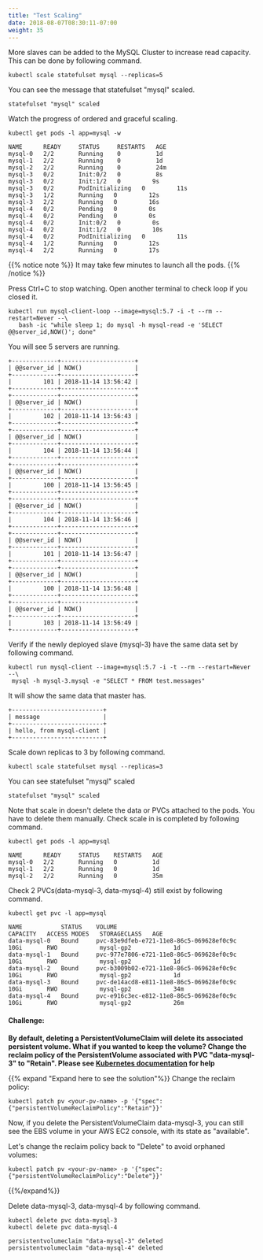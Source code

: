 ```yaml
---
title: "Test Scaling"
date: 2018-08-07T08:30:11-07:00
weight: 35
---
```

More slaves can be added to the MySQL Cluster to increase read capacity. This can be done by following command.
```
kubectl scale statefulset mysql --replicas=5
```
You can see the message that statefulset "mysql" scaled.
```
statefulset "mysql" scaled
```
Watch the progress of ordered and graceful scaling.
```
kubectl get pods -l app=mysql -w
```
```
NAME      READY     STATUS     RESTARTS   AGE
mysql-0   2/2       Running    0          1d
mysql-1   2/2       Running    0          1d
mysql-2   2/2       Running    0          24m
mysql-3   0/2       Init:0/2   0          8s
mysql-3   0/2       Init:1/2   0         9s
mysql-3   0/2       PodInitializing   0         11s
mysql-3   1/2       Running   0         12s
mysql-3   2/2       Running   0         16s
mysql-4   0/2       Pending   0         0s
mysql-4   0/2       Pending   0         0s
mysql-4   0/2       Init:0/2   0         0s
mysql-4   0/2       Init:1/2   0         10s
mysql-4   0/2       PodInitializing   0         11s
mysql-4   1/2       Running   0         12s
mysql-4   2/2       Running   0         17s

```

{{% notice note %}}
It may take few minutes to launch all the pods.
{{% /notice %}}

Press Ctrl+C to stop watching.
Open another terminal to check loop if you closed it.
```
kubectl run mysql-client-loop --image=mysql:5.7 -i -t --rm --restart=Never --\
   bash -ic "while sleep 1; do mysql -h mysql-read -e 'SELECT @@server_id,NOW()'; done"
```
You will see 5 servers are running.
```
+-------------+---------------------+
| @@server_id | NOW()               |
+-------------+---------------------+
|         101 | 2018-11-14 13:56:42 |
+-------------+---------------------+
+-------------+---------------------+
| @@server_id | NOW()               |
+-------------+---------------------+
|         102 | 2018-11-14 13:56:43 |
+-------------+---------------------+
+-------------+---------------------+
| @@server_id | NOW()               |
+-------------+---------------------+
|         104 | 2018-11-14 13:56:44 |
+-------------+---------------------+
+-------------+---------------------+
| @@server_id | NOW()               |
+-------------+---------------------+
|         100 | 2018-11-14 13:56:45 |
+-------------+---------------------+
+-------------+---------------------+
| @@server_id | NOW()               |
+-------------+---------------------+
|         104 | 2018-11-14 13:56:46 |
+-------------+---------------------+
+-------------+---------------------+
| @@server_id | NOW()               |
+-------------+---------------------+
|         101 | 2018-11-14 13:56:47 |
+-------------+---------------------+
+-------------+---------------------+
| @@server_id | NOW()               |
+-------------+---------------------+
|         100 | 2018-11-14 13:56:48 |
+-------------+---------------------+
+-------------+---------------------+
| @@server_id | NOW()               |
+-------------+---------------------+
|         103 | 2018-11-14 13:56:49 |
+-------------+---------------------+
```
Verify if the newly deployed slave (mysql-3) have the same data set by following command.
```
kubectl run mysql-client --image=mysql:5.7 -i -t --rm --restart=Never --\
 mysql -h mysql-3.mysql -e "SELECT * FROM test.messages"
```
It will show the same data that master has.
```
+--------------------------+
| message                  |
+--------------------------+
| hello, from mysql-client |
+--------------------------+
```
Scale down replicas to 3 by following command.
```
kubectl scale statefulset mysql --replicas=3
```
You can see statefulset "mysql" scaled
```
statefulset "mysql" scaled
```
Note that scale in doesn't delete the data or PVCs attached to the pods. You have to delete them manually.
Check scale in is completed by following command.
```
kubectl get pods -l app=mysql
```
```
NAME      READY     STATUS    RESTARTS   AGE
mysql-0   2/2       Running   0          1d
mysql-1   2/2       Running   0          1d
mysql-2   2/2       Running   0          35m
```

Check 2 PVCs(data-mysql-3, data-mysql-4) still exist by following command.
```
kubectl get pvc -l app=mysql
```
```
NAME           STATUS    VOLUME                                     CAPACITY   ACCESS MODES   STORAGECLASS   AGE
data-mysql-0   Bound     pvc-83e9dfeb-e721-11e8-86c5-069628ef0c9c   10Gi       RWO            mysql-gp2            1d
data-mysql-1   Bound     pvc-977e7806-e721-11e8-86c5-069628ef0c9c   10Gi       RWO            mysql-gp2            1d
data-mysql-2   Bound     pvc-b3009b02-e721-11e8-86c5-069628ef0c9c   10Gi       RWO            mysql-gp2            1d
data-mysql-3   Bound     pvc-de14acd8-e811-11e8-86c5-069628ef0c9c   10Gi       RWO            mysql-gp2            34m
data-mysql-4   Bound     pvc-e916c3ec-e812-11e8-86c5-069628ef0c9c   10Gi       RWO            mysql-gp2            26m
```


#### Challenge:
**By default, deleting a PersistentVolumeClaim will delete its associated persistent volume. What if you wanted to keep the volume? Change the reclaim policy of the PersistentVolume associated with PVC "data-mysql-3" to "Retain". Please see [Kubernetes documentation](https://kubernetes.io/docs/tasks/administer-cluster/change-pv-reclaim-policy/) for help**

{{% expand "Expand here to see the solution"%}}
Change the reclaim policy:
```
kubectl patch pv <your-pv-name> -p '{"spec":{"persistentVolumeReclaimPolicy":"Retain"}}'
```
Now, if you delete the PersistentVolumeClaim data-mysql-3, you can still see the EBS volume in your AWS EC2 console, with its state as "available".

Let's change the reclaim policy back to "Delete" to avoid orphaned volumes:
```
kubectl patch pv <your-pv-name> -p '{"spec":{"persistentVolumeReclaimPolicy":"Delete"}}'
```
{{%/expand%}}

Delete data-mysql-3, data-mysql-4 by following command.
```
kubectl delete pvc data-mysql-3
kubectl delete pvc data-mysql-4
```
```
persistentvolumeclaim "data-mysql-3" deleted
persistentvolumeclaim "data-mysql-4" deleted
```
